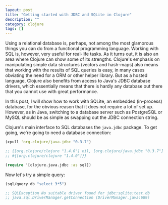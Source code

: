 ```yaml
---
layout: post
title: "Getting started with JDBC and SQLite in Clojure"
description: ""
category: clojure
tags: []
---
```


Using a relational database is, perhaps, not among the most glamorous things you
can do from a functional programming language. Working with SQL is, however,
very useful for real-life tasks. As it turns out, it is also an area where
Clojure can show some of its strengths. Clojure's emphasis on manipulating
simple data structures (vectors and hash-maps) also means that working with the
results of SQL queries is easy, in many cases obviating the need for a ORM or
other helper library. But as a hosted language, Clojure also benefits from
access to Java's JDBC database drivers, which essentially means that there is
hardly any database out there that you cannot use with great performance.

In this post, I will show how to work with SQLite, an embedded (in-process)
database, for the obvious reason that it does not require a lot of set
up. However, as in Java, switching to a database server such as PostgreSQL or
MySQL should be as simple as swapping out the JDBC connection string.

Clojure's main interface to SQL databases the `java.jdbc` package. To get going,
we're going to need a database connection:

``` clojure
(>pull 'org.clojure/java.jdbc "0.3.7")

;; {[org.clojure/clojure "1.4.0"] nil, [org.clojure/java.jdbc "0.3.7"]
;; #{[org.clojure/clojure "1.4.0"]}}

(require '[clojure.java.jdbc :as sql])
```

Now let's try a simple query:

``` clojure
(sql/query db "select 3*5")

;; SQLException No suitable driver found for jdbc:sqlite:test.db
;; java.sql.DriverManager.getConnection (DriverManager.java:689)
```
